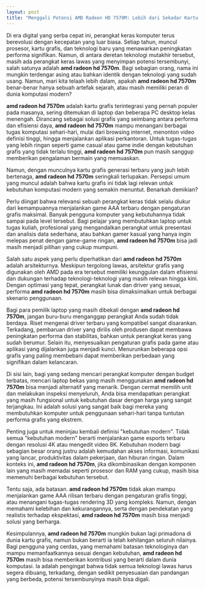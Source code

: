 ```yaml
---
layout: post
title: "Menggali Potensi AMD Radeon HD 7570M: Lebih dari Sekadar Kartu Grafis Lawas"
---
```


Di era digital yang serba cepat ini, perangkat keras komputer terus berevolusi dengan kecepatan yang luar biasa. Setiap tahun, muncul prosesor, kartu grafis, dan teknologi baru yang menawarkan peningkatan performa signifikan. Namun, di antara deretan teknologi mutakhir tersebut, masih ada perangkat keras lawas yang menyimpan potensi tersembunyi, salah satunya adalah **amd radeon hd 7570m**. Bagi sebagian orang, nama ini mungkin terdengar asing atau bahkan identik dengan teknologi yang sudah usang. Namun, mari kita telaah lebih dalam, apakah **amd radeon hd 7570m** benar-benar hanya sebuah artefak sejarah, atau masih memiliki peran di dunia komputasi modern?

**amd radeon hd 7570m** adalah kartu grafis terintegrasi yang pernah populer pada masanya, sering ditemukan di laptop dan beberapa PC desktop kelas menengah. Dirancang sebagai solusi grafis yang seimbang antara performa dan efisiensi daya, **amd radeon hd 7570m** mampu menangani berbagai tugas komputasi sehari-hari, mulai dari browsing internet, menonton video definisi tinggi, hingga menjalankan aplikasi perkantoran. Untuk tugas-tugas yang lebih ringan seperti game casual atau game indie dengan kebutuhan grafis yang tidak terlalu tinggi, **amd radeon hd 7570m** pun masih sanggup memberikan pengalaman bermain yang memuaskan.

Namun, dengan munculnya kartu grafis generasi terbaru yang jauh lebih bertenaga, **amd radeon hd 7570m** seringkali terlupakan. Persepsi umum yang muncul adalah bahwa kartu grafis ini tidak lagi relevan untuk kebutuhan komputasi modern yang semakin menuntut. Benarkah demikian?

Perlu diingat bahwa relevansi sebuah perangkat keras tidak selalu diukur dari kemampuannya menjalankan game AAA terbaru dengan pengaturan grafis maksimal. Banyak pengguna komputer yang kebutuhannya tidak sampai pada level tersebut. Bagi pelajar yang membutuhkan laptop untuk tugas kuliah, profesional yang mengandalkan perangkat untuk presentasi dan analisis data sederhana, atau bahkan gamer kasual yang hanya ingin melepas penat dengan game-game ringan, **amd radeon hd 7570m** bisa jadi masih menjadi pilihan yang cukup mumpuni.

Salah satu aspek yang perlu diperhatikan dari **amd radeon hd 7570m** adalah arsitekturnya. Meskipun tergolong lawas, arsitektur grafis yang digunakan oleh AMD pada era tersebut memiliki keunggulan dalam efisiensi dan dukungan terhadap teknologi-teknologi yang masih relevan hingga kini. Dengan optimasi yang tepat, perangkat lunak dan driver yang sesuai, performa **amd radeon hd 7570m** masih bisa dimaksimalkan untuk berbagai skenario penggunaan.

Bagi para pemilik laptop yang masih dibekali dengan **amd radeon hd 7570m**, jangan buru-buru menganggap perangkat Anda sudah tidak berdaya. Riset mengenai driver terbaru yang kompatibel sangat disarankan. Terkadang, pembaruan driver yang dirilis oleh produsen dapat membawa peningkatan performa dan stabilitas, bahkan untuk perangkat keras yang sudah berumur. Selain itu, menyesuaikan pengaturan grafis pada game atau aplikasi yang dijalankan juga menjadi kunci. Menurunkan beberapa opsi grafis yang paling membebani dapat memberikan perbedaan yang signifikan dalam kelancaran.

Di sisi lain, bagi yang sedang mencari perangkat komputer dengan budget terbatas, mencari laptop bekas yang masih menggunakan **amd radeon hd 7570m** bisa menjadi alternatif yang menarik. Dengan cermat memilih unit dan melakukan inspeksi menyeluruh, Anda bisa mendapatkan perangkat yang masih fungsional untuk kebutuhan dasar dengan harga yang sangat terjangkau. Ini adalah solusi yang sangat baik bagi mereka yang membutuhkan komputer untuk penggunaan sehari-hari tanpa tuntutan performa grafis yang ekstrem.

Penting juga untuk meninjau kembali definisi "kebutuhan modern". Tidak semua "kebutuhan modern" berarti menjalankan game esports terbaru dengan resolusi 4K atau mengedit video 8K. Kebutuhan modern bagi sebagian besar orang justru adalah kemudahan akses informasi, komunikasi yang lancar, produktivitas dalam pekerjaan, dan hiburan ringan. Dalam konteks ini, **amd radeon hd 7570m**, jika dikombinasikan dengan komponen lain yang masih memadai seperti prosesor dan RAM yang cukup, masih bisa memenuhi berbagai kebutuhan tersebut.

Tentu saja, ada batasan. **amd radeon hd 7570m** tidak akan mampu menjalankan game AAA rilisan terbaru dengan pengaturan grafis tinggi, atau menangani tugas-tugas rendering 3D yang kompleks. Namun, dengan memahami kelebihan dan kekurangannya, serta dengan pendekatan yang realistis terhadap ekspektasi, **amd radeon hd 7570m** masih bisa menjadi solusi yang berharga.

Kesimpulannya, **amd radeon hd 7570m** mungkin bukan lagi primadona di dunia kartu grafis, namun bukan berarti ia telah kehilangan seluruh nilainya. Bagi pengguna yang cerdas, yang memahami batasan teknologinya dan mampu memanfaatkannya sesuai dengan kebutuhan, **amd radeon hd 7570m** masih bisa memberikan kontribusi yang berarti dalam dunia komputasi. Ia adalah pengingat bahwa tidak semua teknologi lawas harus segera dibuang, terkadang, dengan sedikit penyesuaian dan pandangan yang berbeda, potensi tersembunyinya masih bisa digali.
